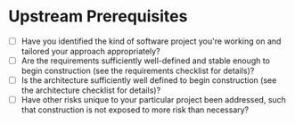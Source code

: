 # Upstream Prerequisites

- [ ] Have you identified the kind of software project you're working on and tailored your approach appropriately?
- [ ] Are the requirements sufficiently well-defined and stable enough to begin construction (see the requirements checklist for details)?
- [ ] Is the architecture sufficiently well defined to begin construction (see the architecture checklist for details)?
- [ ] Have other risks unique to your particular project been addressed, such that construction is not exposed to more risk than necessary?
